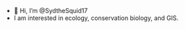 - 👋 Hi, I’m @SydtheSquid17
- I am interested in ecology, conservation biology, and GIS.

<!---
SydtheSquid17/SydtheSquid17 is a ✨ special ✨ repository because its `README.md` (this file) appears on your GitHub profile.
You can click the Preview link to take a look at your changes.
--->
